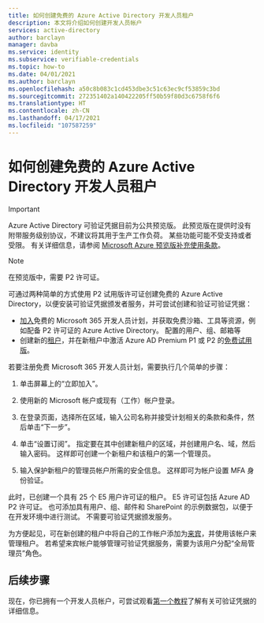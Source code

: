 ```yaml
---
title: 如何创建免费的 Azure Active Directory 开发人员租户
description: 本文将介绍如何创建开发人员帐户
services: active-directory
author: barclayn
manager: davba
ms.service: identity
ms.subservice: verifiable-credentials
ms.topic: how-to
ms.date: 04/01/2021
ms.author: barclayn
ms.openlocfilehash: a50c8b083c1cd453dbe3c51c63ec9cf53859c3bd
ms.sourcegitcommit: 272351402a140422205ff50b59f80d3c6758f6f6
ms.translationtype: HT
ms.contentlocale: zh-CN
ms.lasthandoff: 04/17/2021
ms.locfileid: "107587259"
---
```

# <a name="how-to-create-a-free-azure-active-directory-developer-tenant"></a>如何创建免费的 Azure Active Directory 开发人员租户

> [!IMPORTANT]
> Azure Active Directory 可验证凭据目前为公共预览版。
> 此预览版在提供时没有附带服务级别协议，不建议将其用于生产工作负荷。 某些功能可能不受支持或者受限。 有关详细信息，请参阅 [Microsoft Azure 预览版补充使用条款](https://azure.microsoft.com/support/legal/preview-supplemental-terms/)。

> [!NOTE]
> 在预览版中，需要 P2 许可证。 

可通过两种简单的方式使用 P2 试用版许可证创建免费的 Azure Active Directory，以便安装可验证凭据颁发者服务，并可尝试创建和验证可验证凭据：

- [加入](https://aka.ms/o365devprogram)免费的 Microsoft 365 开发人员计划，并获取免费沙箱、工具等资源，例如配备 P2 许可证的 Azure Active Directory。 配置的用户、组、邮箱等
- 创建新的[租户](https://docs.microsoft.com/azure/active-directory/develop/quickstart-create-new-tenant)，并在新租户中激活 Azure AD Premium P1 或 P2 的[免费试用版](https://azure.microsoft.com/trial/get-started-active-directory/)。

若要注册免费 Microsoft 365 开发人员计划，需要执行几个简单的步骤：

1. 单击屏幕上的“立即加入”。

2. 使用新的 Microsoft 帐户或现有（工作）帐户登录。

3. 在登录页面，选择所在区域，输入公司名称并接受计划相关的条款和条件，然后单击“下一步”。

4. 单击“设置订阅”。 指定要在其中创建新租户的区域，并创建用户名、域，然后输入密码。 这样即可创建一个新租户和该租户的第一个管理员。

5. 输入保护新租户的管理员帐户所需的安全信息。 这样即可为帐户设置 MFA 身份验证。


此时，已创建一个具有 25 个 E5 用户许可证的租户。 E5 许可证包括 Azure AD P2 许可证。 也可添加具有用户、组、邮件和 SharePoint 的示例数据包，以便于在开发环境中进行测试。 不需要可验证凭据颁发服务。

为方便起见，可在新创建的租户中将自己的工作帐户添加为[来宾](/azure/active-directory/external-identities/b2b-quickstart-add-guest-users-portal)，并使用该帐户来管理租户。 若希望来宾帐户能够管理可验证凭据服务，需要为该用户分配“全局管理员”角色。

## <a name="next-steps"></a>后续步骤

现在，你已拥有一个开发人员帐户，可尝试观看[第一个教程](get-started-verifiable-credentials.md)了解有关可验证凭据的详细信息。
